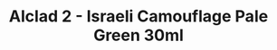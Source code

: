 ---
layout: product
title: "Alclad 2 - Israeli Camouflage Pale Green 30ml"
price: "TBA" 
desc: "Metalizer boja"
img_path: "/assets/img/ALCE601.webp"
brand: "N/A"
available: false
special_offer: false
new: false
soon: false
cat: "040000"
subcat: "040300"
subsubcat: "0N/A"
sifra: "ALCE601"
popular: false
spec: false
---